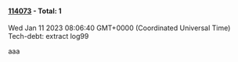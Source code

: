 



#### [114073](https://dfoglobal.visualstudio.com/DFO/_build/results?buildId=114073&view=results) - Total: 1 <br>
Wed Jan 11 2023 08:06:40 GMT+0000 (Coordinated Universal Time) <br>
 Tech-debt: extract log99
 
aaa

